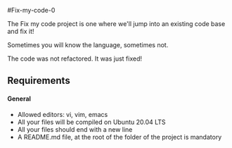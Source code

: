 #Fix-my-code-0

The Fix my code project is one where we'll jump into an existing code base and fix it!

Sometimes you will know the language, sometimes not.

The code was not refactored. It was just fixed!

## Requirements
#### General
- Allowed editors: vi, vim, emacs
- All your files will be compiled on Ubuntu 20.04 LTS
- All your files should end with a new line
- A README.md file, at the root of the folder of the project is mandatory
